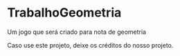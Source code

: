 # TrabalhoGeometria
Um jogo que será criado para nota de geometria















Caso use este projeto, deixe os créditos do nosso projeto.

